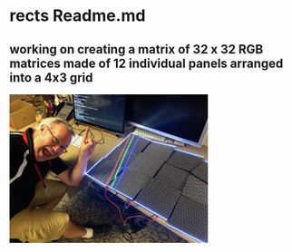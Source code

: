 # rects Readme.md
## working on creating a matrix of 32 x 32 RGB matrices made of 12 individual panels arranged into a 4x3 grid
<img src="matrixOfMatrices.jpeg" width=350 align=center>

